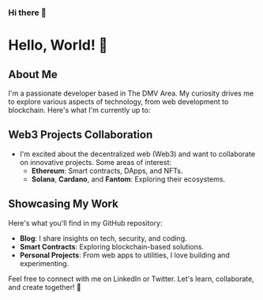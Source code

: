 ### Hi there 👋

<!--
**dev-c3/dev-c3** is a ✨ _special_ ✨ repository because its `README.md` (this file) appears on your GitHub profile.

Here are some ideas to get you started:

- 🔭 I’m currently working on ...
- 🌱 I’m currently learning ...
- 👯 I’m looking to collaborate on ...
- 🤔 I’m looking for help with ...
- 💬 Ask me about ...
- 📫 How to reach me: ...
- 😄 Pronouns: ...
- ⚡ Fun fact: ...
-->


# Hello, World! 👋

## About Me
I'm a passionate developer based in The DMV Area. My curiosity drives me to explore various aspects of technology, from web development to blockchain. Here's what I'm currently up to:

## Web3 Projects Collaboration
- I'm excited about the decentralized web (Web3) and want to collaborate on innovative projects. Some areas of interest:
    - **Ethereum**: Smart contracts, DApps, and NFTs.
    - **Solana**, **Cardano**, and **Fantom**: Exploring their ecosystems.

## Showcasing My Work
Here's what you'll find in my GitHub repository:
- **Blog**: I share insights on tech, security, and coding.
- **Smart Contracts**: Exploring blockchain-based solutions.
- **Personal Projects**: From web apps to utilities, I love building and experimenting.

Feel free to connect with me on LinkedIn or Twitter. Let's learn, collaborate, and create together! 🚀
